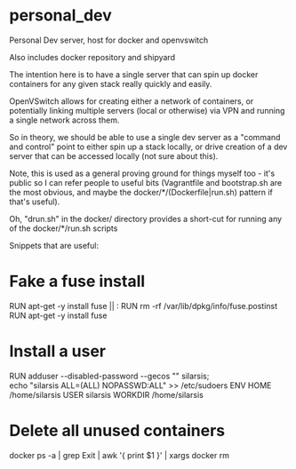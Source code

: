 personal_dev
============

Personal Dev server, host for docker and openvswitch

Also includes docker repository and shipyard

The intention here is to have a single server that can spin up
docker containers for any given stack really quickly and easily.

OpenVSwitch allows for creating either a network of containers, or
potentially linking multiple servers (local or otherwise) via VPN
and running a single network across them.

So in theory, we should be able to use a single dev server as a
"command and control" point to either spin up a stack locally, or
drive creation of a dev server that can be accessed locally (not sure
about this).

Note, this is used as a general proving ground for things myself too -
it's public so I can refer people to useful bits
(Vagrantfile and bootstrap.sh are the most obvious, and maybe the
docker/*/(Dockerfile|run.sh) pattern if that's useful).

Oh, "drun.sh" in the docker/ directory provides a short-cut for running
any of the docker/*/run.sh scripts

Snippets that are useful:

# Fake a fuse install
RUN apt-get -y install fuse  || :
RUN rm -rf /var/lib/dpkg/info/fuse.postinst
RUN apt-get -y install fuse

# Install a user
RUN adduser --disabled-password --gecos "" silarsis; \
  echo "silarsis ALL=(ALL) NOPASSWD:ALL" >> /etc/sudoers
ENV HOME /home/silarsis
USER silarsis
WORKDIR /home/silarsis

# Delete all unused containers
docker ps -a | grep Exit | awk '{ print $1 }' | xargs docker rm


